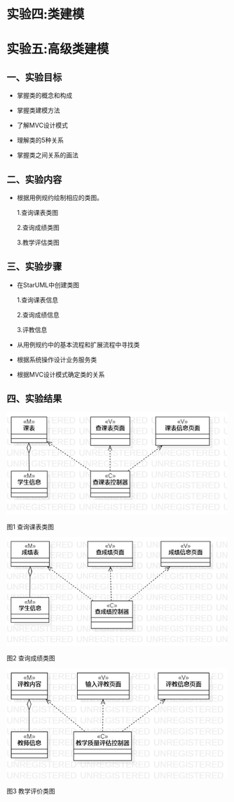 # 实验四:类建模



# 实验五:高级类建模







## 一、实验目标



- 掌握类的概念和构成



- 掌握类建模方法



- 了解MVC设计模式



- 理解类的5种关系



- 掌握类之间关系的画法



## 二、实验内容



- 根据用例规约绘制相应的类图。



   1.查询课表类图



   2.查询成绩类图



   3.教学评估类图



## 三、实验步骤



- 在StarUML中创建类图



  1.查询课表信息



  2.查询成绩信息



  3.评教信息



- 从用例规约中的基本流程和扩展流程中寻找类



- 根据系统操作设计业务服务类



- 根据MVC设计模式确定类的关系



## 四、实验结果



![查询课表类图](./Class1.jpg)







图1 查询课表类图











![查询成绩信息](./Class2.jpg)







图2 查询成绩类图











![教学评估类图](./Class3.jpg)







图3 教学评价类图